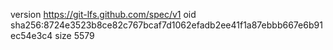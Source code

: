 version https://git-lfs.github.com/spec/v1
oid sha256:8724e3523b8ce82c767bcaf7d1062efadb2ee41f1a87ebbb667e6b91ec54e3c4
size 5579
